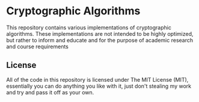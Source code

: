 Cryptographic Algorithms
========================================

This repository contains various implementations of cryptographic algorithms.
These implementations are not intended to be highly optimized, but rather
to inform and educate and for the purpose of academic research and
course requirements


License
----------------------------------------

All of the code in this repository is licensed under The MIT License (MIT),
essentially you can do anything you like with it, just don't stealing my work
and try and pass it off as your own.
